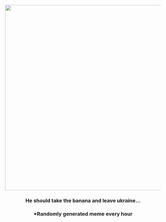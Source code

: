 <p align="center">
        <img src="https://i.redd.it/40kpyxeyxgm81.jpg" width="600" height="600">
        </p>
        <h3 align="center">He should take the banana and leave ukraine...</h3>
        <h3 align="center">*Randomly generated meme every hour</h3>
    